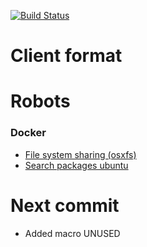 [![Build Status](https://travis-ci.org/dsaenztagarro/robots.svg?branch=3-fsevent-loop-in-thread)](https://travis-ci.org/dsaenztagarro/robots)

# Client format

# Robots

### Docker

- [File system sharing (osxfs)](https://docs.docker.com/docker-for-mac/osxfs/)
- [Search packages ubuntu](http://packages.ubuntu.com)

# Next commit

- Added macro UNUSED

